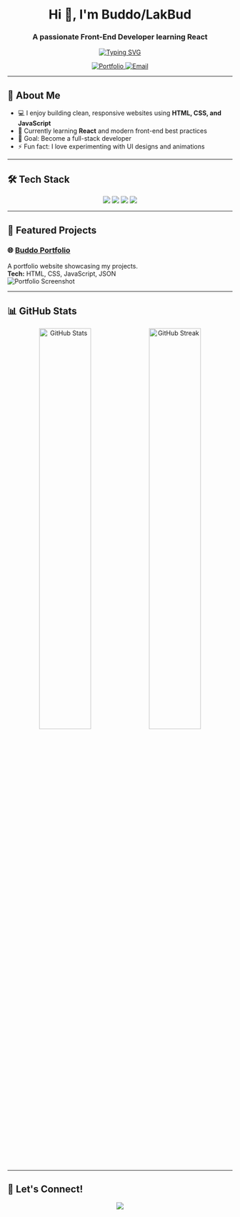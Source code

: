 <h1 align="center">Hi 👋, I'm Buddo/LakBud</h1>
<h3 align="center">A passionate Front-End Developer learning React</h3>

<!-- Animated intro -->
<p align="center">
  <a href="https://git.io/typing-svg">
    <img src="https://readme-typing-svg.herokuapp.com?size=25&color=blueviolet&center=true&vCenter=true&width=500&lines=Front-End+Developer;Building+Awesome+Web+Apps;Learning+React+and+JavaScript" alt="Typing SVG" />
  </a>
</p>

<p align="center">
  <a href="https://buddo.vercel.app" target="_blank">
    <img src="https://img.shields.io/badge/-Portfolio-blueviolet?style=for-the-badge&logo=web" alt="Portfolio"/>
  </a>
  <a href="mailto:Lakhmir08@outlook.com@example.com">
    <img src="https://img.shields.io/badge/-Email-red?style=for-the-badge&logo=gmail&logoColor=white" alt="Email"/>
  </a>
</p>

---

## 🚀 About Me
- 💻 I enjoy building clean, responsive websites using **HTML, CSS, and JavaScript**  
- 🌱 Currently learning **React** and modern front-end best practices  
- 🎯 Goal: Become a full-stack developer  
- ⚡ Fun fact: I love experimenting with UI designs and animations  

---

## 🛠 Tech Stack

<p align="center">
  <img src="https://img.shields.io/badge/-HTML5-orange?style=for-the-badge&logo=html5&logoColor=white" />
  <img src="https://img.shields.io/badge/-CSS3-blue?style=for-the-badge&logo=css3&logoColor=white" />
  <img src="https://img.shields.io/badge/-JavaScript-yellow?style=for-the-badge&logo=javascript&logoColor=white" />
  <img src="https://img.shields.io/badge/-JSON-lightgrey?style=for-the-badge&logo=json&logoColor=black" />
</p>

---

## 📌 Featured Projects

### 🌐 [Buddo Portfolio](https://buddo.vercel.app)
A portfolio website showcasing my projects.  
**Tech:** HTML, CSS, JavaScript, JSON  
![Portfolio Screenshot](https://via.placeholder.com/600x300?text=Buddo+Portfolio)

---

## 📊 GitHub Stats  

<p align="center">
  <img src="https://github-readme-stats.vercel.app/api?username=LakBud&show_icons=true&theme=radical" alt="GitHub Stats" width="48%" />
  <img src="https://streak-stats.demolab.com?user=LakBud&theme=radical&date_format=j%20M%5B%20Y%5D" alt="GitHub Streak" width="48%" />
</p>

---

## 🌟 Let's Connect!
<p align="center">
  <a href="mailto:lakhmir08@outlook.com">
    <img src="https://img.shields.io/badge/-Gmail-red?style=for-the-badge&logo=gmail&logoColor=white" />
  </a>
</p>

